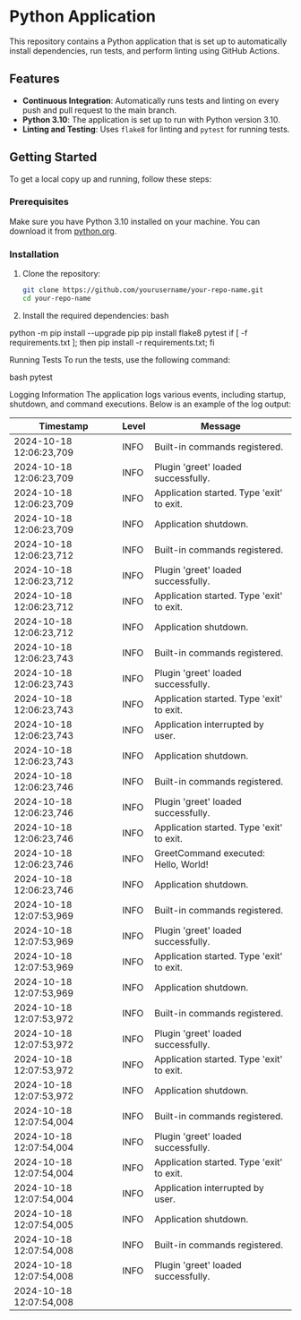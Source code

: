 # Python Application

This repository contains a Python application that is set up to automatically install dependencies, run tests, and perform linting using GitHub Actions.

## Features

- **Continuous Integration**: Automatically runs tests and linting on every push and pull request to the main branch.
- **Python 3.10**: The application is set up to run with Python version 3.10.
- **Linting and Testing**: Uses `flake8` for linting and `pytest` for running tests.

## Getting Started

To get a local copy up and running, follow these steps:

### Prerequisites

Make sure you have Python 3.10 installed on your machine. You can download it from [python.org](https://www.python.org/downloads/).

### Installation

1. Clone the repository:
   ```bash
   git clone https://github.com/yourusername/your-repo-name.git
   cd your-repo-name
2.  Install the required dependencies:
bash

python -m pip install --upgrade pip
pip install flake8 pytest
if [ -f requirements.txt ]; then pip install -r requirements.txt; fi

Running Tests
To run the tests, use the following command:

bash
pytest

Logging Information
The application logs various events, including startup, shutdown, and command executions. Below is an example of the log output:

| Timestamp                     | Level | Message                                             |
|-------------------------------|-------|-----------------------------------------------------|
| 2024-10-18 12:06:23,709       | INFO  | Built-in commands registered.                       |
| 2024-10-18 12:06:23,709       | INFO  | Plugin 'greet' loaded successfully.                 |
| 2024-10-18 12:06:23,709       | INFO  | Application started. Type 'exit' to exit.          |
| 2024-10-18 12:06:23,709       | INFO  | Application shutdown.                               |
| 2024-10-18 12:06:23,712       | INFO  | Built-in commands registered.                       |
| 2024-10-18 12:06:23,712       | INFO  | Plugin 'greet' loaded successfully.                 |
| 2024-10-18 12:06:23,712       | INFO  | Application started. Type 'exit' to exit.          |
| 2024-10-18 12:06:23,712       | INFO  | Application shutdown.                               |
| 2024-10-18 12:06:23,743       | INFO  | Built-in commands registered.                       |
| 2024-10-18 12:06:23,743       | INFO  | Plugin 'greet' loaded successfully.                 |
| 2024-10-18 12:06:23,743       | INFO  | Application started. Type 'exit' to exit.          |
| 2024-10-18 12:06:23,743       | INFO  | Application interrupted by user.                    |
| 2024-10-18 12:06:23,743       | INFO  | Application shutdown.                               |
| 2024-10-18 12:06:23,746       | INFO  | Built-in commands registered.                       |
| 2024-10-18 12:06:23,746       | INFO  | Plugin 'greet' loaded successfully.                 |
| 2024-10-18 12:06:23,746       | INFO  | Application started. Type 'exit' to exit.          |
| 2024-10-18 12:06:23,746       | INFO  | GreetCommand executed: Hello, World!               |
| 2024-10-18 12:06:23,746       | INFO  | Application shutdown.                               |
| 2024-10-18 12:07:53,969       | INFO  | Built-in commands registered.                       |
| 2024-10-18 12:07:53,969       | INFO  | Plugin 'greet' loaded successfully.                 |
| 2024-10-18 12:07:53,969       | INFO  | Application started. Type 'exit' to exit.          |
| 2024-10-18 12:07:53,969       | INFO  | Application shutdown.                               |
| 2024-10-18 12:07:53,972       | INFO  | Built-in commands registered.                       |
| 2024-10-18 12:07:53,972       | INFO  | Plugin 'greet' loaded successfully.                 |
| 2024-10-18 12:07:53,972       | INFO  | Application started. Type 'exit' to exit.          |
| 2024-10-18 12:07:53,972       | INFO  | Application shutdown.                               |
| 2024-10-18 12:07:54,004       | INFO  | Built-in commands registered.                       |
| 2024-10-18 12:07:54,004       | INFO  | Plugin 'greet' loaded successfully.                 |
| 2024-10-18 12:07:54,004       | INFO  | Application started. Type 'exit' to exit.          |
| 2024-10-18 12:07:54,004       | INFO  | Application interrupted by user.                    |
| 2024-10-18 12:07:54,005       | INFO  | Application shutdown.                               |
| 2024-10-18 12:07:54,008       | INFO  | Built-in commands registered.                       |
| 2024-10-18 12:07:54,008       | INFO  | Plugin 'greet' loaded successfully.                 |
| 2024-10-18 12:07:54,008      
